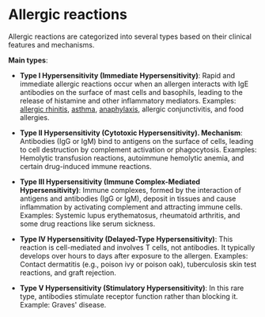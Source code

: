 <!--
source: gpt-3 + jph editing
tags: conditions
-->

# Allergic reactions

Allergic reactions are categorized into several types based on their clinical features and mechanisms.

**Main types**:

* **Type I Hypersensitivity (Immediate Hypersensitivity)**: Rapid and immediate allergic reactions occur when an allergen interacts with IgE antibodies on the surface of mast cells and basophils, leading to the release of histamine and other inflammatory mediators. Examples: [allergic rhinitis](../allergic-rhinitis/), [asthma](../asthma/), [anaphylaxis](../anaphylaxis/), allergic conjunctivitis, and food allergies.

* **Type II Hypersensitivity (Cytotoxic Hypersensitivity). Mechanism**: Antibodies (IgG or IgM) bind to antigens on the surface of cells, leading to cell destruction by complement activation or phagocytosis. Examples: Hemolytic transfusion reactions, autoimmune hemolytic anemia, and certain drug-induced immune reactions.

* **Type III Hypersensitivity (Immune Complex-Mediated Hypersensitivity)**: Immune complexes, formed by the interaction of antigens and antibodies (IgG or IgM), deposit in tissues and cause inflammation by activating complement and attracting immune cells. Examples: Systemic lupus erythematosus, rheumatoid arthritis, and some drug reactions like serum sickness.

* **Type IV Hypersensitivity (Delayed-Type Hypersensitivity)**: This reaction is cell-mediated and involves T cells, not antibodies. It typically develops over hours to days after exposure to the allergen. Examples: Contact dermatitis (e.g., poison ivy or poison oak), tuberculosis skin test reactions, and graft rejection.

* **Type V Hypersensitivity (Stimulatory Hypersensitivity)**: In this rare type, antibodies stimulate receptor function rather than blocking it. Example: Graves' disease.
